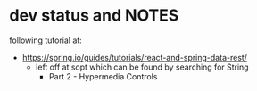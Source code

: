 # dev status and NOTES

following tutorial at:
  * https://spring.io/guides/tutorials/react-and-spring-data-rest/
	* left off at sopt which can be found by searching for String
	  * Part 2 - Hypermedia Controls
